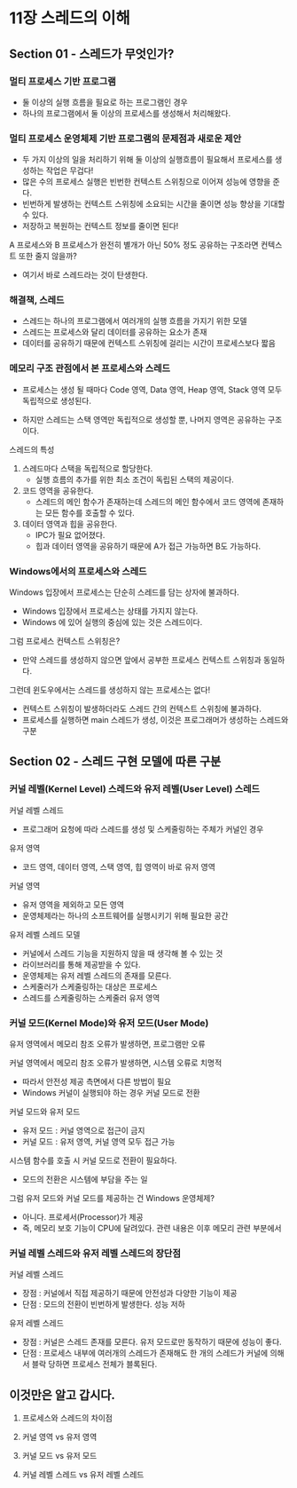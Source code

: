 # 11장 스레드의 이해
## Section 01 - 스레드가 무엇인가?
### 멀티 프로세스 기반 프로그램
* 둘 이상의 실행 흐름을 필요로 하는 프로그램인 경우
* 하나의 프로그램에서 둘 이상의 프로세스를 생성해서 처리해왔다.

### 멀티 프로세스 운영체제 기반 프로그램의 문제점과 새로운 제안
* 두 가지 이상의 일을 처리하기 위해 둘 이상의 실행흐름이 필요해서 프로세스를 생성하는 작업은 무겁다!
* 많은 수의 프로세스 실행은 빈번한 컨텍스트 스위칭으로 이어져 성능에 영향을 준다.
* 빈번하게 발생하는 컨텍스트 스위칭에 소요되는 시간을 줄이면 성능 향상을 기대할 수 있다.
* 저장하고 복원하는 컨텍스트 정보를 줄이면 된다!

A 프로세스와 B 프로세스가 완전히 별개가 아닌 50% 정도 공유하는 구조라면 컨텍스트 또한 줄지 않을까?
* 여기서 바로 스레드라는 것이 탄생한다.

### 해결책, 스레드
* 스레드는 하나의 프로그램에서 여러개의 실행 흐름을 가지기 위한 모델
* 스레드는 프로세스와 달리 데이터를 공유하는 요소가 존재
* 데이터를 공유하기 때문에 컨텍스트 스위칭에 걸리는 시간이 프로세스보다 짧음

### 메모리 구조 관점에서 본 프로세스와 스레드
* 프로세스는 생성 될 때마다 Code 영역, Data 영역, Heap 영역, Stack 영역 모두 독립적으로 생성된다.

* 하지만 스레드는 스택 영역만 독립적으로 생성할 뿐, 나머지 영역은 공유하는 구조이다.

스레드의 특성
1. 스레드마다 스택을 독립적으로 할당한다.
   * 실행 흐름의 추가를 위한 최소 조건이 독립된 스택의 제공이다.
2. 코드 영역을 공유한다.
   * 스레드의 메인 함수가 존재하는데 스레드의 메인 함수에서 코드 영역에 존재하는 모든 함수를 호출할 수 있다.
3. 데이터 영역과 힙을 공유한다.
   * IPC가 필요 없어졌다.
   * 힙과 데이터 영역을 공유하기 때문에 A가 접근 가능하면 B도 가능하다.
  

### Windows에서의 프로세스와 스레드
Windows 입장에서 프로세스는 단순히 스레드를 담는 상자에 불과하다.
* Windows 입장에서 프로세스는 상태를 가지지 않는다.
* Windows 에 있어 실행의 중심에 있는 것은 스레드이다.

그럼 프로세스 컨텍스트 스위칭은?
* 만약 스레드를 생성하지 않으면 앞에서 공부한 프로세스 컨텍스트 스위칭과 동일하다.

그런데 윈도우에서는 스레드를 생성하지 않는 프로세스는 없다!
* 컨텍스트 스위칭이 발생하더라도 스레드 간의 컨텍스트 스위칭에 불과하다.
* 프로세스를 실행하면 main 스레드가 생성, 이것은 프로그래머가 생성하는 스레드와 구분

## Section 02 - 스레드 구현 모델에 따른 구분
### 커널 레벨(Kernel Level) 스레드와 유저 레벨(User Level) 스레드
커널 레벨 스레드
* 프로그래머 요청에 따라 스레드를 생성 및 스케줄링하는 주체가 커널인 경우

유저 영역
* 코드 영역, 데이터 영역, 스택 영역, 힙 영역이 바로 유저 영역

커널 영역
* 유저 영역을 제외하고 모든 영역
* 운영체제라는 하나의 소프트웨어를 실행시키기 위해 필요한 공간

유저 레벨 스레드 모델
* 커널에서 스레드 기능을 지원하지 않을 때 생각해 볼 수 있는 것
* 라이브러리를 통해 제공받을 수 있다.
* 운영체제는 유저 레벨 스레드의 존재를 모른다.
* 스케줄러가 스케줄링하는 대상은 프로세스
* 스레드를 스케줄링하는 스케줄러 유저 영역

### 커널 모드(Kernel Mode)와 유저 모드(User Mode)
유저 영역에서 메모리 참조 오류가 발생하면, 프로그램만 오류

커널 영역에서 메모리 참조 오류가 발생하면, 시스템 오류로 치명적

* 따라서 안전성 제공 측면에서 다른 방법이 필요
* Windows 커널이 실행되야 하는 경우 커널 모드로 전환

커널 모드와 유저 모드
* 유저 모드 : 커널 영역으로 접근이 금지
* 커널 모드 : 유저 영역, 커널 영역 모두 접근 가능

시스템 함수를 호출 시 커널 모드로 전환이 필요하다.
  * 모드의 전환은 시스템에 부담을 주는 일

그럼 유저 모드와 커널 모드를 제공하는 건 Windows 운영체제?
* 아니다. 프로세서(Processor)가 제공
* 즉, 메모리 보호 기능이 CPU에 달려있다. 관련 내용은 이후 메모리 관련 부분에서

### 커널 레벨 스레드와 유저 레벨 스레드의 장단점

커널 레벨 스레드
* 장점 : 커널에서 직접 제공하기 때문에 안전성과 다양한 기능이 제공
* 단점 : 모드의 전환이 빈번하게 발생한다. 성능 저하

유저 레벨 스레드
* 장점 : 커널은 스레드 존재를 모른다. 유저 모드로만 동작하기 때문에 성능이 좋다.
* 단점 : 프로세스 내부에 여러개의 스레드가 존재해도 한 개의 스레드가 커널에 의해서 블락 당하면 프로세스 전체가 블록된다.

## 이것만은 알고 갑시다.
1. 프로세스와 스레드의 차이점

2. 커널 영역 vs 유저 영역
3. 커널 모드 vs 유저 모드
4. 커널 레벨 스레드 vs 유저 레벨 스레드